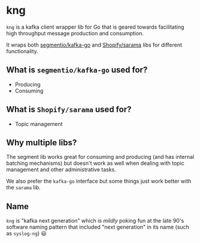 kng
===

`kng` is a kafka client wrapper lib for Go that is geared towards facilitating
high throughput message production and consumption.

It wraps both [segmentio/kafka-go](https://github.com/segmentio/kafka-go) and
[Shopify/sarama](https://github.com/Shopify/sarama) libs for different
functionality.

## What is `segmentio/kafka-go` used for?

* Producing
* Consuming

## What is `Shopify/sarama` used for?

* Topic management

## Why multiple libs?

The segment lib works great for consuming and producing (and has internal
batching mechanisms) but doesn't work as well when dealing with topic
management and other administrative tasks.

We also prefer the `kafka-go` interface but some things just work better with
the `sarama` lib.

## Name

`kng` is "kafka next generation" which is _mildly_ poking fun at the late 90's
software naming pattern that included "next generation" in its name (such as
`syslog-ng`) :smiley:
